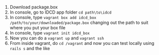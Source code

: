 1. Download package.box
2. In console, go to IDCD app folder `cd path\to\idcd`
3. In console, type `vagrant box add idcd_box /path/to/your/downloaded/package.box` changing out the path to suit where you put your box file
4. In console, type `vagrant init idcd_box`
5. Now you can do a `vagrant up` and `vagrant ssh`
6. From inside vagrant, do `cd /vagrant` and now you can test locally using `rails s` and the like